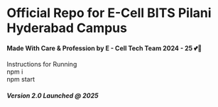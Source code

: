 <h1>Official Repo for E-Cell BITS Pilani Hyderabad Campus</h1>

<h4>Made With Care & Profession by E - Cell Tech Team 2024 - 25 💕💝   </h4>
Instructions for Running<br>
npm i <br>
npm start <br>

<h5> Version 2.0 Launched @ 2025</h5>

